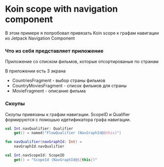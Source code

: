 # Koin scope with navigation component

В этом примере я попробовал привязать Koin scope к графам навигации из Jetpack Navigation Component

### Что из себя представляет приложение
Приложение со списком фильмов, которые отсортированые по странам

В приложении есть 3 экрана
* CountriesFragment - выбор страны фильмов
* CountryMoviesFragment - список фильмов для страны
* MovieFragment - описание фильма

### Скоупы
Скоупы привязаны к графам навигации. ScopeID и Qualifier формируются с помошью идетификатора графа навигации. 

```kt
val Int.navQualifier: Qualifier
    get() = named("FlowQualifier (NavGraphId@$this)")

fun navQualifier(navGraphId: Int) =
    navGraphId.navQualifier

val Int.navScopeId: ScopeID
    get() = "ScopeId (NavGraphId@${this})"
```
